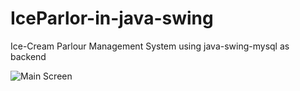 # IceParlor-in-java-swing
Ice-Cream Parlour Management System using java-swing-mysql as backend

![Main Screen](https://github.com/AdityaRaj2025/PersonalPortfolio/blob/main/img/projects/iceparlor.png)
